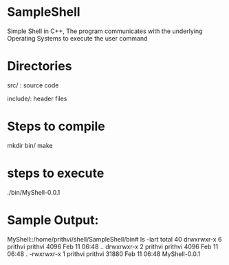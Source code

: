 # SampleShell
Simple Shell in C++, The program communicates with the underlying Operating Systems to execute the user command

# Directories
src/ : source code

include/: header files

# Steps to compile
mkdir bin/
make

# steps to execute
./bin/MyShell-0.0.1

# Sample Output:
MyShell::/home/prithvi/shell/SampleShell/bin# ls -lart
total 40
drwxrwxr-x 6 prithvi prithvi  4096 Feb 11 06:48 ..
drwxrwxr-x 2 prithvi prithvi  4096 Feb 11 06:48 .
-rwxrwxr-x 1 prithvi prithvi 31880 Feb 11 06:48 MyShell-0.0.1
